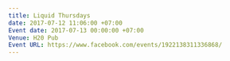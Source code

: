 ```yaml
---
title: Liquid Thursdays
date: 2017-07-12 11:06:00 +07:00
Event date: 2017-07-13 00:00:00 +07:00
Venue: H20 Pub
Event URL: https://www.facebook.com/events/1922138311336868/
---
```


